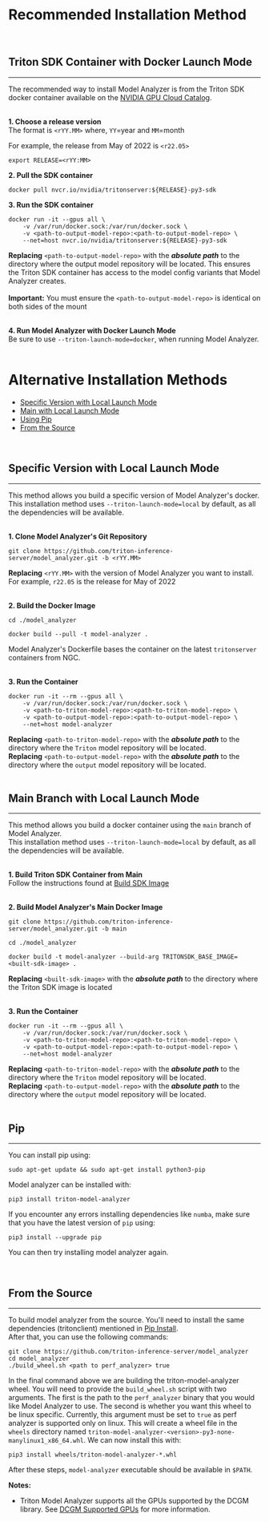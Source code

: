 <!--
Copyright (c) 2020-2022, NVIDIA CORPORATION & AFFILIATES. All rights reserved.

Licensed under the Apache License, Version 2.0 (the "License");
you may not use this file except in compliance with the License.
You may obtain a copy of the License at

    http://www.apache.org/licenses/LICENSE-2.0

Unless required by applicable law or agreed to in writing, software
distributed under the License is distributed on an "AS IS" BASIS,
WITHOUT WARRANTIES OR CONDITIONS OF ANY KIND, either express or implied.
See the License for the specific language governing permissions and
limitations under the License.
-->

# Recommended Installation Method

<br>

## Triton SDK Container with Docker Launch Mode

---

The recommended way to install Model Analyzer is from the Triton SDK docker
container available on the [NVIDIA GPU Cloud
Catalog](https://ngc.nvidia.com/catalog/containers/nvidia:tritonserver).<br><br>

**1. Choose a release version**  
The format is `<rYY.MM>` where, `YY`=year and `MM`=month

For example, the release from May of 2022 is `<r22.05>`

```
export RELEASE=<rYY:MM>
```

**2. Pull the SDK container**

```
docker pull nvcr.io/nvidia/tritonserver:${RELEASE}-py3-sdk
```

**3. Run the SDK container**

```
docker run -it --gpus all \
    -v /var/run/docker.sock:/var/run/docker.sock \
    -v <path-to-output-model-repo>:<path-to-output-model-repo> \
    --net=host nvcr.io/nvidia/tritonserver:${RELEASE}-py3-sdk
```

**Replacing** `<path-to-output-model-repo>` with the
**_absolute_ _path_** to the directory where the output model repository
will be located.
This ensures the Triton SDK container has access to the model
config variants that Model Analyzer creates.<br><br>
**Important:** You must ensure the `<path-to-output-model-repo>` is identical on both sides of the mount<br><br>

**4. Run Model Analyzer with Docker Launch Mode**  
Be sure to use `--triton-launch-mode=docker`, when running Model Analyzer.<br><br>

# Alternative Installation Methods

- [Specific Version with Local Launch Mode](#specific-version-with-local-launch-mode)
- [Main with Local Launch Mode](#main-branch-with-local-launch-mode)
- [Using Pip](#pip)
- [From the Source](#from-the-source)

<br>

## Specific Version with Local Launch Mode

---

This method allows you build a specific version of Model Analyzer's
docker.  
This installation method uses `--triton-launch-mode=local` by
default, as all the dependencies will be available.<br><br>

**1. Clone Model Analyzer's Git Repository**

```
git clone https://github.com/triton-inference-server/model_analyzer.git -b <rYY.MM>
```

**Replacing** `<rYY.MM>` with the version of Model Analyzer you want to install.  
For example, `r22.05` is the release for May of 2022<br><br>

**2. Build the Docker Image**

```
cd ./model_analyzer

docker build --pull -t model-analyzer .
```

Model Analyzer's Dockerfile bases the container on the latest `tritonserver`
containers from NGC.<br><br>

**3. Run the Container**

```
docker run -it --rm --gpus all \
    -v /var/run/docker.sock:/var/run/docker.sock \
    -v <path-to-triton-model-repo>:<path-to-triton-model-repo> \
    -v <path-to-output-model-repo>:<path-to-output-model-repo> \
    --net=host model-analyzer
```

**Replacing** `<path-to-triton-model-repo>` with the
**_absolute_ _path_** to the directory where the `Triton` model repository
will be located.  
**Replacing** `<path-to-output-model-repo>` with the
**_absolute_ _path_** to the directory where the `output` model repository
will be located.<br><br>

## Main Branch with Local Launch Mode

---

This method allows you build a docker container using the `main` branch of Model Analyzer.  
This installation method uses `--triton-launch-mode=local` by
default, as all the dependencies will be available.<br><br>

**1. Build Triton SDK Container from Main**  
Follow the instructions found at
[Build SDK Image](https://github.com/triton-inference-server/server/blob/main/docs/test.md#build-sdk-image)<br><br>

**2. Build Model Analyzer's Main Docker Image**

```
git clone https://github.com/triton-inference-server/model_analyzer.git -b main

cd ./model_analyzer

docker build -t model-analyzer --build-arg TRITONSDK_BASE_IMAGE=<built-sdk-image> .
```

**Replacing** `<built-sdk-image>` with the **_absolute_ _path_** to the directory where the Triton SDK image is located<br><br>

**3. Run the Container**

```
docker run -it --rm --gpus all \
    -v /var/run/docker.sock:/var/run/docker.sock \
    -v <path-to-triton-model-repo>:<path-to-triton-model-repo> \
    -v <path-to-output-model-repo>:<path-to-output-model-repo> \
    --net=host model-analyzer
```

**Replacing** `<path-to-triton-model-repo>` with the
**_absolute_ _path_** to the directory where the `Triton` model repository
will be located.  
**Replacing** `<path-to-output-model-repo>` with the
**_absolute_ _path_** to the directory where the `output` model repository
will be located.<br><br>

## Pip

---

You can install pip using:

```
sudo apt-get update && sudo apt-get install python3-pip
```

Model analyzer can be installed with:

```
pip3 install triton-model-analyzer
```

If you encounter any errors installing dependencies like `numba`, make sure that
you have the latest version of `pip` using:

```
pip3 install --upgrade pip
```

You can then try installing model analyzer again.

<br>

## From the Source

---

To build model analyzer from the source. You'll need to install the same
dependencies (tritonclient) mentioned in [Pip Install](#pip).<br>
After that, you can use the following commands:

```
git clone https://github.com/triton-inference-server/model_analyzer
cd model_analyzer
./build_wheel.sh <path to perf_analyzer> true
```

In the final command above we are building the triton-model-analyzer wheel. You
will need to provide the `build_wheel.sh` script with two arguments. The first
is the path to the `perf_analyzer` binary that you would like Model Analyzer to
use. The second is whether you want this wheel to be linux specific. Currently,
this argument must be set to `true` as perf analyzer is supported only on linux.
This will create a wheel file in the `wheels` directory named
`triton-model-analyzer-<version>-py3-none-manylinux1_x86_64.whl`. We can now
install this with:

```
pip3 install wheels/triton-model-analyzer-*.whl
```

After these steps, `model-analyzer` executable should be available in `$PATH`.

**Notes:**

- Triton Model Analyzer supports all the GPUs supported by the DCGM library. See
  [DCGM Supported
  GPUs](https://docs.nvidia.com/datacenter/dcgm/latest/dcgm-user-guide/getting-started.html#supported-platforms)
  for more information.
